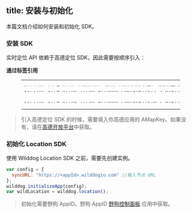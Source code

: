 
title: 安装与初始化
---

本篇文档介绍如何安装和初始化 SDK。



### 安装 SDK

实时定位 API 依赖于高德定位 SDK，因此需要按顺序引入：

**通过标签引用**

<figure class="highlight html"><table style='line-height:0.1'><tbody><tr><td class="code"><pre><div class="line"><span class="tag">&lt;<span class="name">script</span> <span class="attr">src</span>=<span class="string">&quot;<span>ht</span>tp://webapi.amap.com/maps?v=1.3&key=&lt;AMapKey&gt;&quot;</span>&gt;</span><span class="undefined"></span><span class="tag">&lt;/<span class="name">script</span>&gt;</span></div></pre><pre><div class="line"><span class="tag">&lt;<span class="name">script</span> <span class="attr">src</span>=<span class="string">&quot;<span>ht</span>tps://cdn.wilddog.com/sdk/js/<span class="sync_web_v">2.5.6</span>/wilddog.js&quot;</span>&gt;</span><span class="undefined"></span><span class="tag">&lt;/<span class="name">script</span>&gt;</span></div></pre><br><pre><div class="line"><span class="tag">&lt;<span class="name">script</span> <span class="attr">src</span>=<span class="string">&quot;<span>ht</span>tps://cdn.wilddog.com/sdk/js/<span class="location_web_v">0.1.0</span>/wilddog-location.js&quot;</span>&gt;</span><span class="undefined"></span><span class="tag">&lt;/<span class="name">script</span>&gt;</span></div></pre></td></tr></tbody></table></figure>

> 引入高德定位 SDK 的时候，需要填入你高德应用的 AMapKey。如果没有，请在[高德开放平台](http://lbs.amap.com/)中获取。

### 初始化 Location SDK

使用 Wilddog Location SDK 之前，需要先创建实例。

```javascript
var config = {
  syncURL: "https://<appId>.wilddogio.com" //输入节点 URL
};
wilddog.initializeApp(config);
var wildLocation = wilddog.location();
```
> 初始化需要野狗 AppID。野狗 AppID [野狗控制面板](https://www.wilddog.com/dashboard/) 应用中获取。

